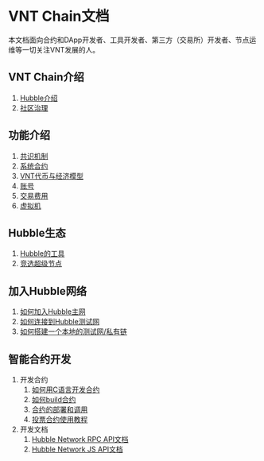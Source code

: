 # VNT Chain文档

本文档面向合约和DApp开发者、工具开发者、第三方（交易所）开发者、节点运维等一切关注VNT发展的人。

## VNT Chain介绍

1. [Hubble介绍](./01-introduction/hubble.md)
1. [社区治理](./03-ecological/management.md)

## 功能介绍
1. [共识机制](./01-introduction/consensus.md)
1. [系统合约](./01-introduction/system-contract.md)
1. [VNT代币与经济模型](./03-ecological/vnt-token.md)
1. [账号](./01-introduction/account.md)
1. [交易费用](./01-introduction/gas.md)
1. [虚拟机](./02-function/wavm.md)

## Hubble生态

1. [Hubble的工具](./03-ecological/hubble-tools.md)
1. [竞选超级节点](./04-bp/become-to-witness.md)

## 加入Hubble网络

1. [如何加入Hubble主网](./05-network/connect-to-hubble-network.md)
1. [如何连接到Hubble测试网](./05-network/connect-to-hubble-testnet.md)
1. [如何搭建一个本地的测试网/私有链](../introduction/set-up-vnt-network/set-up-4-node-vnt-network.md)

## 智能合约开发

1. 开发合约
    1. [如何用C语言开发合约](https://github.com/vntchain/vnt-documentation/blob/master/smart-contract/write-contract.md)
    1. [如何build合约](https://github.com/vntchain/vnt-documentation/blob/master/smart-contract/compile-contract.md)
    1. [合约的部署和调用](https://github.com/vntchain/vnt-documentation/blob/master/smart-contract/deploy-contract-tutorial.md)
    1. [投票合约使用教程](https://github.com/vntchain/vnt-documentation/blob/master/introduction/take-part-in-witness-election/take-part-in-witness-election.md)
1. 开发文档
    1. [Hubble Network RPC API文档](https://github.com/vntchain/vnt-documentation/blob/master/api/vnt-json-rpc-api.md)
    1. [Hubble Network JS API文档](https://github.com/vntchain/vnt.js/blob/master/doc/api-reference.md)
